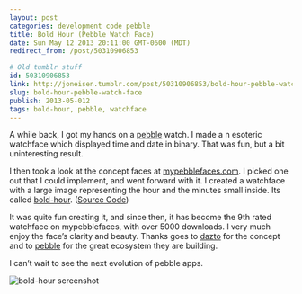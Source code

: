 ```yaml
---
layout: post
categories: development code pebble
title: Bold Hour (Pebble Watch Face)
date: Sun May 12 2013 20:11:00 GMT-0600 (MDT)
redirect_from: /post/50310906853

# Old tumblr stuff
id: 50310906853
link: http://joneisen.tumblr.com/post/50310906853/bold-hour-pebble-watch-face
slug: bold-hour-pebble-watch-face
publish: 2013-05-012
tags: bold-hour, pebble, watchface
---
```



A while back, I got my hands on a [pebble](http://getpebble.com) watch. I made a n esoteric watchface which displayed time and date in binary. That was fun, but a bit uninteresting result.

I then took a look at the concept faces at [mypebblefaces.com](http://mypebblefaces.com). I picked one out that I could implement, and went forward with it. I created a watchface with a large image representing the hour and the minutes small inside. Its called [bold-hour](http://www.mypebblefaces.com/view?fID=700&aName=yanatan16&pageTitle=Bold+Hour+%28White%29&auID=598). ([Source Code](http://github.com/yanatan16/pebble-bold-hour))

It was quite fun creating it, and since then, it has become the 9th rated watchface on mypebblefaces, with over 5000 downloads. I very much enjoy the face’s clarity and beauty. Thanks goes to [dazto](http://www.mypebblefaces.com/concepts/?auID=146&aName=dazto) for the concept and to [pebble](http://getpebble.com) for the great ecosystem they are building.

I can’t wait to see the next evolution of pebble apps.

![bold-hour screenshot](http://24.media.tumblr.com/aebd0153ff4e127cf8aac639d9b090ed/tumblr_mmpsuxKjt01ryx2sho1_250.png)

